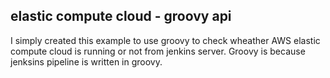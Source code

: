 elastic compute cloud - groovy api 
-----

I simply created this example to use groovy to check wheather AWS elastic compute cloud is 
running or not from jenkins server. Groovy is because jenksins pipeline is written in 
groovy.
